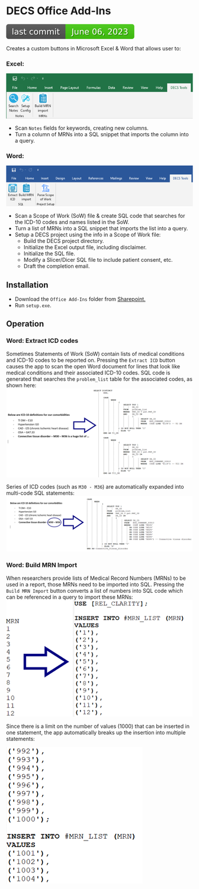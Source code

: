 # DECS Office Add-Ins
![Last Commit Date](./.github/badges/last-commit-badge.svg?dummy=8484744)

Creates a custom buttons in Microsoft Excel & Word that allows user to:
### Excel:
![image info](./DECS%20Excel%20Add-Ins/pictures/toolbar.png) 

* Scan `Notes` fields for keywords, creating new columns.
* Turn a column of MRNs into a SQL snippet that imports the column into a query.
### Word: 
![image info](./DECS%20Word%20Add-Ins/pictures/toolbar.png)
* Scan a Scope of Work (SoW) file & create SQL code that searches for the ICD-10 codes and names listed in the SoW.
* Turn a list of MRNs into a SQL snippet that imports the list into a query.
* Setup a DECS project using the info in a Scope of Work file:
    - Build the DECS project directory.
    - Initialize the Excel output file, including disclaimer.
    - Initialize the SQL file.
    - Modify a Slicer/Dicer SQL file to include patient consent, etc.
    - Draft the completion email.

## Installation
* Download the `Office Add-Ins` folder from [Sharepoint.](https://ucsdhs.sharepoint.com/:f:/t/ACTRI-BMI-DECSPrivate/EhFYD_9zfX9GsNRN9enCMzABFKg6wmPh13zY_ps2qRJHSg?e=KYFZeG)
* Run `setup.exe`.

## Operation
### Word: Extract ICD codes
Sometimes Statements of Work (SoW) contain lists of medical conditions and ICD-10 codes to be reported on.
Pressing the `Extract ICD` button causes the app to scan the open Word document for lines that look like medical conditions and their associated ICD-10 codes. SQL code is generated that searches the `problem_list` table for the associated codes, as shown here:![image info](./DECS%20Word%20Add-Ins/pictures/ICD%20to%20sql%20basic.png)

Series of ICD codes (such as `M30 - M36`) are automatically expanded into multi-code SQL statements:![image info](./DECS%20Word%20Add-Ins/pictures/series%20expansion%20sql.png)

### Word: Build MRN Import
When researchers provide lists of Medical Record Numbers (MRNs) to be used in a report, those MRNs need to be imported into SQL. Pressing the `Build MRN Import` button converts a list of numbers into SQL code which can be referenced in a query to import these MRNs:![image info](./DECS%20Word%20Add-Ins/pictures/MRN%20list%20to%20sql%20top.png)

Since there is a limit on the number of values (1000) that can be inserted in one statement, the app automatically breaks up the insertion into multiple statements:

![image info](./DECS%20Word%20Add-Ins/pictures/MRN%20list%20break.png)
